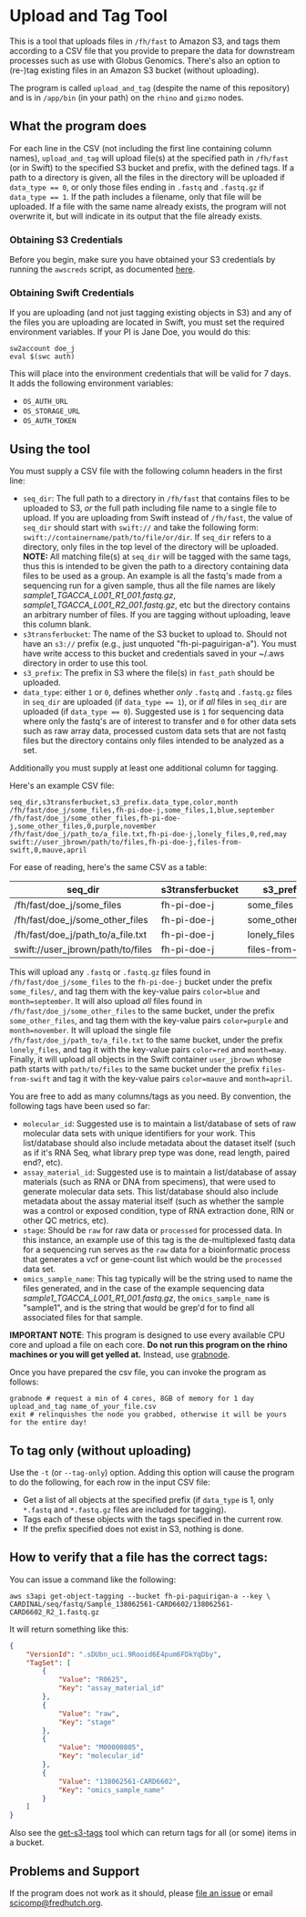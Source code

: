 # Upload and Tag Tool

This is a tool that uploads files in `/fh/fast` to Amazon S3, and tags them
according to a CSV file that you provide to prepare the data for downstream processes such as use with Globus Genomics. There's also an option to (re-)tag existing files
in an Amazon S3 bucket (without uploading).

The program is called `upload_and_tag` (despite the name of this repository)
and is in `/app/bin` (in your path) on the `rhino` and `gizmo` nodes.

## What the program does

For each line in the CSV (not including the first line containing column names), `upload_and_tag` will upload file(s) at the specified path in `/fh/fast`
(or in Swift) to the specified S3 bucket and prefix, with the defined tags.  If a path to a directory is given, all the files in the directory will be uploaded if `data_type == 0`, or only those files ending in `.fastq` and `.fastq.gz` if `data_type == 1`.  If the path includes a filename, only that file will be uploaded. If a file with the same name already exists, the program will not overwrite
it, but will indicate in its output that the file already exists.

### Obtaining S3 Credentials

Before you begin, make sure you have obtained your S3 credentials
by running the `awscreds` script, as documented
[here](http://sciwiki.fredhutch.org/computing/access_overview/#getting-aws-s3-credentials).

### Obtaining Swift Credentials

If you are uploading (and not just tagging existing objects in S3) 
and any of the files you are uploading are located in Swift, you must
set the required environment variables. If your PI is Jane Doe, you would 
do this:

```
sw2account doe_j
eval $(swc auth)
```

This will place into the environment credentials that will be valid for
7 days. It adds the following environment variables:

* `OS_AUTH_URL`
* `OS_STORAGE_URL`
* `OS_AUTH_TOKEN`




## Using the tool

You must supply a CSV file with the following column headers in the first line:

* `seq_dir`: The full path to a directory in `/fh/fast` that contains files to be
  uploaded to S3, *or* the full path including file name to a single file to upload.
  If you are uploading from Swift instead of `/fh/fast`, the value
  of `seq_dir` should start with `swift://` and take the following form: `swift://containername/path/to/file/or/dir`.
  If `seq_dir` refers to a directory, only files in the top level of the directory
  will be uploaded. **NOTE:** All matching file(s) at `seq_dir` will be tagged with the same tags, thus this is intended to be given the path to a directory containing data files to be used as a group.  An example is all the fastq's made from a sequencing run for a given sample, thus all the file names are likely *sample1_TGACCA_L001_R1_001.fastq.gz*, *sample1_TGACCA_L001_R2_001.fastq.gz*, etc but the directory contains an arbitrary number of files.  If you are tagging without uploading, leave this column blank.
* `s3transferbucket`: The name of the S3 bucket to upload to. Should
  not have an `s3://` prefix (e.g., just unquoted "fh-pi-paguirigan-a"). You must have write access to this bucket and credentials saved in your ~/.aws directory in order
  to use this tool.
* `s3_prefix`: The prefix in S3 where the file(s) in `fast_path` should be uploaded.
* `data_type`: either `1` or `0`, defines whether *only* `.fastq` and `.fastq.gz` files in `seq_dir` are uploaded (if `data_type == 1`), or if *all* files in `seq_dir` are uploaded (if `data_type == 0`).  Suggested use is `1` for sequencing data where only the fastq's are of interest to transfer and `0` for other data sets such as raw array data, processed custom data sets that are not fastq files but the directory contains only files intended to be analyzed as a set.

Additionally you must supply at least one additional column 
for tagging. 

Here's an example CSV file:

```csv
seq_dir,s3transferbucket,s3_prefix.data_type,color,month
/fh/fast/doe_j/some_files,fh-pi-doe-j,some_files,1,blue,september
/fh/fast/doe_j/some_other_files,fh-pi-doe-j,some_other_files,0,purple,november
/fh/fast/doe_j/path_to/a_file.txt,fh-pi-doe-j,lonely_files,0,red,may
swift://user_jbrown/path/to/files,fh-pi-doe-j,files-from-swift,0,mauve,april
```

For ease of reading, here's the same CSV as a table:



| seq_dir  | s3transferbucket   | s3_prefix  | data_type  | color  | month  |
|---|---|---|---|---|---|
| /fh/fast/doe_j/some_files   | fh-pi-doe-j   | some_files   | 1  | blue  | september   |
| /fh/fast/doe_j/some_other_files  | fh-pi-doe-j   | some_other_files   | 0  | purple  | november  |
|/fh/fast/doe_j/path_to/a_file.txt|fh-pi-doe-j|lonely_files|0|red|may
|swift://user_jbrown/path/to/files|fh-pi-doe-j|files-from-swift|0|mauve|april|

This will upload any `.fastq` or `.fastq.gz` files found
in `/fh/fast/doe_j/some_files` to the `fh-pi-doe-j` bucket
under the prefix `some_files/`, and tag them with the key-value
pairs `color=blue` and `month=september`. 
It will also upload *all* files found in `/fh/fast/doe_j/some_other_files` to the same bucket, under the
prefix `some_other_files`, and tag them with the key-value pairs
`color=purple` and `month=november`.
It will upload the single file `/fh/fast/doe_j/path_to/a_file.txt` to the same bucket, under the prefix `lonely_files`, and tag it with the key-value pairs
`color=red` and `month=may`.
Finally, it will upload all objects in the Swift container `user_jbrown` 
whose path starts with `path/to/files` to the same bucket under the prefix 
`files-from-swift` and tag it with the key-value pairs
`color=mauve` and `month=april`.

You are free to add as many columns/tags as you need.
By convention, the following tags have been used so far:

* `molecular_id`:   Suggested use is to maintain a list/database of sets of raw molecular data sets with unique identifiers for your work.  This list/database should also include metadata about the dataset itself (such as if it's RNA Seq, what library prep type was done, read length, paired end?, etc).  
* `assay_material_id`:  Suggested use is to maintain a list/database of assay materials (such as RNA or DNA from specimens), that were used to generate molecular data sets. This list/database should also include metadata about the assay material itself (such as whether the sample was a control or exposed condition, type of RNA extraction done, RIN or other QC metrics, etc).  
* `stage`:  Should be `raw` for raw data or `processed` for processed data. In this instance, an example use of this tag is the de-multiplexed fastq data for a sequencing run serves as the `raw` data for a bioinformatic process that generates a vcf or gene-count list which would be the `processed` data set.  
* `omics_sample_name`: This tag typically will be the string used to name the files generated, and in the case of the example sequencing data *sample1_TGACCA_L001_R1_001.fastq.gz*, the `omics_sample_name` is "sample1", and is the string that would be grep'd for to find all associated files for that sample.

**IMPORTANT NOTE**: This program is designed to use every available CPU core
and upload a file on each core. **Do not run this program on the rhino
machines or you will get yelled at.** Instead, use
[grabnode](https://teams.fhcrc.org/sites/citwiki/SciComp/Pages/Grab%20Commands.aspx).

Once you have prepared the csv file, you can invoke the program as follows:

```
grabnode # request a min of 4 cores, 8GB of memory for 1 day
upload_and_tag name_of_your_file.csv
exit # relinquishes the node you grabbed, otherwise it will be yours for the entire day!
```

## To tag only (without uploading)

Use the `-t` (or `--tag-only`) option. Adding this option will cause the program
to do the following, for each row in the input CSV file:

* Get a list of all objects at the specified prefix (if `data_type` is 1,
  only `*.fastq` and `*.fastq.gz` files are included for tagging).
* Tags each of these objects with the tags specified in the current row.
* If the prefix specified does not exist in S3, nothing is done.  

## How to verify that a file has the correct tags:

You can issue a command like the following:

```
aws s3api get-object-tagging --bucket fh-pi-paguirigan-a --key \
CARDINAL/seq/fastq/Sample_138062561-CARD6602/138062561-CARD6602_R2_1.fastq.gz
```

It will return something like this:

```json
{
    "VersionId": ".sDUbn_uci.9Rooid6E4pum6FDkYqDby",
    "TagSet": [
        {
            "Value": "R0625",
            "Key": "assay_material_id"
        },
        {
            "Value": "raw",
            "Key": "stage"
        },
        {
            "Value": "M00000805",
            "Key": "molecular_id"
        },
        {
            "Value": "138062561-CARD6602",
            "Key": "omics_sample_name"
        }
    ]
}  
```

Also see the  [get-s3-tags](https://github.com/FredHutch/get-s3-tags) tool
which can return tags for all (or some) items in a bucket.


## Problems and Support

If the program does not work as it should, please
[file an issue](https://github.com/FredHutch/s3tagcrawler/issues/new)
or email [scicomp@fredhutch.org](mailto:scicomp@fredhutch.org).
